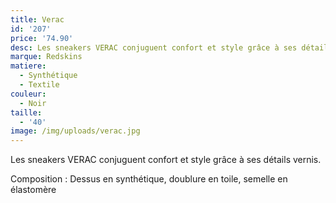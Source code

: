 ```yaml
---
title: Verac
id: '207'
price: '74.90'
desc: Les sneakers VERAC conjuguent confort et style grâce à ses détails vernis.
marque: Redskins
matiere:
  - Synthétique
  - Textile
couleur:
  - Noir
taille:
  - '40'
image: /img/uploads/verac.jpg
---
```

Les sneakers VERAC conjuguent confort et style grâce à ses détails vernis.



Composition : Dessus en synthétique, doublure en toile, semelle en élastomère
